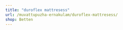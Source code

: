 ```yaml
---
title: "duroflex mattresess"
url: /muvattupuzha-ernakulam/duroflex-mattresess/
shop: Betten
---
```

